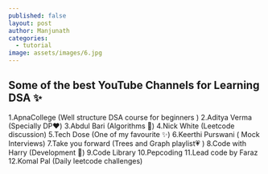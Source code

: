 ```yaml
---
published: false
layout: post
author: Manjunath
categories:
  - tutorial
image: assets/images/6.jpg
---
```

## Some of the best YouTube Channels for Learning DSA ✨

1.ApnaCollege (Well structure DSA course for beginners )
2.Aditya Verma (Specially DP❤️)
3.Abdul Bari (Algorithms 💯)
4.Nick White (Leetcode discussion)
5.Tech Dose (One of my favourite ✨)
6.Keerthi Purswani ( Mock Interviews)
7.Take you forward (Trees and Graph playlist💗 )
8.Code with Harry (Development 💯)
9.Code Library
10.Pepcoding
11.Lead code by Faraz
12.Komal Pal (Daily leetcode challenges)